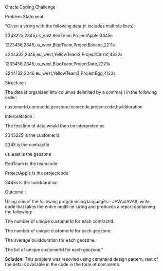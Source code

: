 Oracle Coding Challenge

Problem Statement:

 "Given a string with the following data (it includes multiple lines):

2343225,2345,us_east,RedTeam,ProjectApple,3445s

1223456,2345,us_west,BlueTeam,ProjectBanana,2211s

3244332,2346,eu_west,YellowTeam3,ProjectCarrot,4322s

1233456,2345,us_west,BlueTeam,ProjectDate,2221s

3244132,2346,eu_west,YellowTeam3,ProjectEgg,4122s

Structure : 

The data is organized into columns delimited by a comma(,) in the following order:

customerId,contractId,geozone,teamcode,projectcode,buildduration

Interpretation :

The first line of data would then be interpreted as

  2343225 is the customerId

  2345 is the contractId

  us_east is the geozone

  RedTeam is the teamcode

  ProjectApple is the projectcode

  3445s is the buildduration

Outcome :

Using one of the following programming languages - JAVA/JAVA8, write code that takes the entire multiline string and produces a report containing the following:

  The number of unique customerId for each contractId.

  The number of unique customerId for each geozone.

  The average buildduration for each geozone.

  The list of unique customerId for each geozone."
  
  
  
  **Solution:**
  This problem was resovled using command design pattern, rest of the details available in the code in the form of comments.
